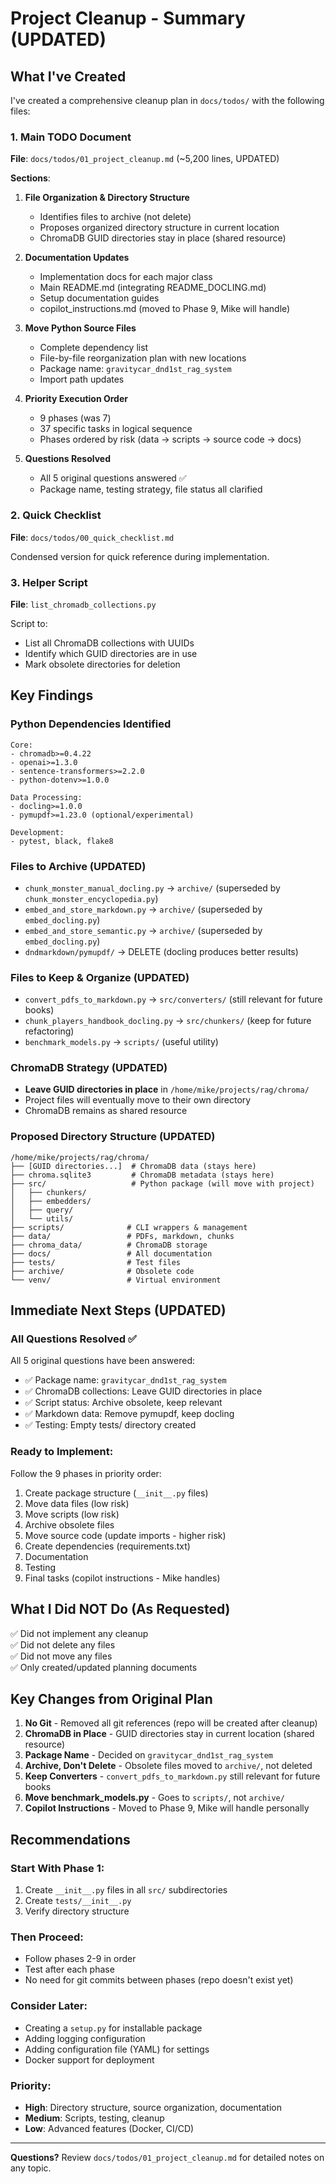 # Project Cleanup - Summary (UPDATED)

## What I've Created

I've created a comprehensive cleanup plan in `docs/todos/` with the following files:

### 1. Main TODO Document
**File**: `docs/todos/01_project_cleanup.md` (~5,200 lines, UPDATED)

**Sections**:
1. **File Organization & Directory Structure**
   - Identifies files to archive (not delete)
   - Proposes organized directory structure in current location
   - ChromaDB GUID directories stay in place (shared resource)
   
2. **Documentation Updates**
   - Implementation docs for each major class
   - Main README.md (integrating README_DOCLING.md)
   - Setup documentation guides
   - copilot_instructions.md (moved to Phase 9, Mike will handle)

3. **Move Python Source Files**
   - Complete dependency list
   - File-by-file reorganization plan with new locations
   - Package name: `gravitycar_dnd1st_rag_system`
   - Import path updates

4. **Priority Execution Order**
   - 9 phases (was 7)
   - 37 specific tasks in logical sequence
   - Phases ordered by risk (data → scripts → source code → docs)

5. **Questions Resolved**
   - All 5 original questions answered ✅
   - Package name, testing strategy, file status all clarified

### 2. Quick Checklist
**File**: `docs/todos/00_quick_checklist.md`

Condensed version for quick reference during implementation.

### 3. Helper Script
**File**: `list_chromadb_collections.py`

Script to:
- List all ChromaDB collections with UUIDs
- Identify which GUID directories are in use
- Mark obsolete directories for deletion

## Key Findings

### Python Dependencies Identified
```
Core:
- chromadb>=0.4.22
- openai>=1.3.0
- sentence-transformers>=2.2.0
- python-dotenv>=1.0.0

Data Processing:
- docling>=1.0.0
- pymupdf>=1.23.0 (optional/experimental)

Development:
- pytest, black, flake8
```

### Files to Archive (UPDATED)
- `chunk_monster_manual_docling.py` → `archive/` (superseded by `chunk_monster_encyclopedia.py`)
- `embed_and_store_markdown.py` → `archive/` (superseded by `embed_docling.py`)
- `embed_and_store_semantic.py` → `archive/` (superseded by `embed_docling.py`)
- `dndmarkdown/pymupdf/` → DELETE (docling produces better results)

### Files to Keep & Organize (UPDATED)
- `convert_pdfs_to_markdown.py` → `src/converters/` (still relevant for future books)
- `chunk_players_handbook_docling.py` → `src/chunkers/` (keep for future refactoring)
- `benchmark_models.py` → `scripts/` (useful utility)

### ChromaDB Strategy (UPDATED)
- **Leave GUID directories in place** in `/home/mike/projects/rag/chroma/`
- Project files will eventually move to their own directory
- ChromaDB remains as shared resource

### Proposed Directory Structure (UPDATED)
```
/home/mike/projects/rag/chroma/
├── [GUID directories...]  # ChromaDB data (stays here)
├── chroma.sqlite3         # ChromaDB metadata (stays here)
├── src/                   # Python package (will move with project)
│   ├── chunkers/
│   ├── embedders/
│   ├── query/
│   └── utils/
├── scripts/              # CLI wrappers & management
├── data/                 # PDFs, markdown, chunks
├── chroma_data/          # ChromaDB storage
├── docs/                 # All documentation
├── tests/                # Test files
├── archive/              # Obsolete code
└── venv/                 # Virtual environment
```

## Immediate Next Steps (UPDATED)

### All Questions Resolved ✅
All 5 original questions have been answered:
- ✅ Package name: `gravitycar_dnd1st_rag_system`
- ✅ ChromaDB collections: Leave GUID directories in place
- ✅ Script status: Archive obsolete, keep relevant
- ✅ Markdown data: Remove pymupdf, keep docling
- ✅ Testing: Empty tests/ directory created

### Ready to Implement:
Follow the 9 phases in priority order:
1. Create package structure (`__init__.py` files)
2. Move data files (low risk)
3. Move scripts (low risk)
4. Archive obsolete files
5. Move source code (update imports - higher risk)
6. Create dependencies (requirements.txt)
7. Documentation
8. Testing
9. Final tasks (copilot instructions - Mike handles)

## What I Did NOT Do (As Requested)

✅ Did not implement any cleanup  
✅ Did not delete any files  
✅ Did not move any files  
✅ Only created/updated planning documents

## Key Changes from Original Plan

1. **No Git** - Removed all git references (repo will be created after cleanup)
2. **ChromaDB in Place** - GUID directories stay in current location (shared resource)
3. **Package Name** - Decided on `gravitycar_dnd1st_rag_system`
4. **Archive, Don't Delete** - Obsolete files moved to `archive/`, not deleted
5. **Keep Converters** - `convert_pdfs_to_markdown.py` still relevant for future books
6. **Move benchmark_models.py** - Goes to `scripts/`, not `archive/`
7. **Copilot Instructions** - Moved to Phase 9, Mike will handle personally

## Recommendations

### Start With Phase 1:
1. Create `__init__.py` files in all `src/` subdirectories
2. Create `tests/__init__.py`
3. Verify directory structure

### Then Proceed:
- Follow phases 2-9 in order
- Test after each phase
- No need for git commits between phases (repo doesn't exist yet)

### Consider Later:
- Creating a `setup.py` for installable package
- Adding logging configuration
- Adding configuration file (YAML) for settings
- Docker support for deployment

### Priority:
- **High**: Directory structure, source organization, documentation
- **Medium**: Scripts, testing, cleanup
- **Low**: Advanced features (Docker, CI/CD)

---

**Questions?** Review `docs/todos/01_project_cleanup.md` for detailed notes on any topic.
